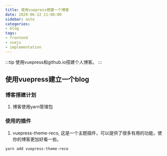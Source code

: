 ```yaml
---
title: 使用vuepress搭建一个博客
date: 2020-06-22 11:00:00
sidebar: auto
categories:
- blog
tags:
- frontend
- vuejs
- implementation
---
```


:::tip
使用vuepress和github.io搭建个人博客。
:::
<!-- more -->
## 使用vuepress建立一个blog

### 博客搭建计划
1. 博客使用yarn管理包
### 使用的插件
1. vuepress-theme-reco, 这是一个主题插件，可以提供了很多有用的功能，使你的博客更加好看一些。  
```
yarn add vuepress-theme-reco
```